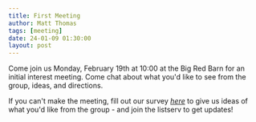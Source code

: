 ```yaml
---
title: First Meeting
author: Matt Thomas
tags: [meeting]
date: 24-01-09 01:30:00
layout: post
--- 
```


Come join us Monday, February 19th at 10:00 at the Big Red Barn for an initial interest meeting. Come chat about what you'd like to see from the group, ideas, and directions.

If you can't make the meeting, fill out our survey *[here](https://cornell.ca1.qualtrics.com/jfe/form/SV_dpAUJMX34Vk0Vwi)* to give us ideas of what you'd like from the group - and join the listserv to get updates!